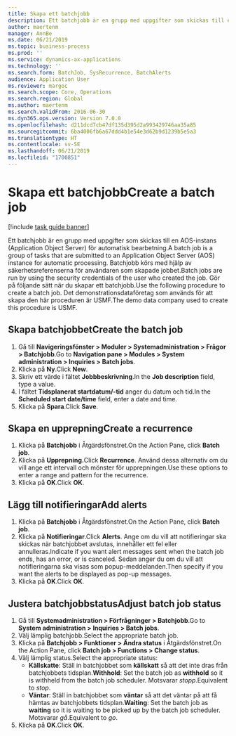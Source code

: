 ```yaml
---
title: Skapa ett batchjobb
description: Ett batchjobb är en grupp med uppgifter som skickas till en AOS-instans (Application Object Server) för automatisk bearbetning.
author: maertenm
manager: AnnBe
ms.date: 06/21/2019
ms.topic: business-process
ms.prod: ''
ms.service: dynamics-ax-applications
ms.technology: ''
ms.search.form: BatchJob, SysRecurrence, BatchAlerts
audience: Application User
ms.reviewer: margoc
ms.search.scope: Core, Operations
ms.search.region: Global
ms.author: maertenm
ms.search.validFrom: 2016-06-30
ms.dyn365.ops.version: Version 7.0.0
ms.openlocfilehash: d211dcd7cb47df135d395d2a993429746aa35a85
ms.sourcegitcommit: 6ba4006fb6a67ddd4b1e54e3d62b9d1239b5e5a3
ms.translationtype: HT
ms.contentlocale: sv-SE
ms.lasthandoff: 06/21/2019
ms.locfileid: "1700851"
---
```

# <a name="create-a-batch-job"></a><span data-ttu-id="8885f-103">Skapa ett batchjobb</span><span class="sxs-lookup"><span data-stu-id="8885f-103">Create a batch job</span></span>

[!include [task guide banner](../../includes/task-guide-banner.md)]

<span data-ttu-id="8885f-104">Ett batchjobb är en grupp med uppgifter som skickas till en AOS-instans (Application Object Server) för automatisk bearbetning.</span><span class="sxs-lookup"><span data-stu-id="8885f-104">A batch job is a group of tasks that are submitted to an Application Object Server (AOS) instance for automatic processing.</span></span> <span data-ttu-id="8885f-105">Batchjobb körs med hjälp av säkerhetsreferenserna för användaren som skapade jobbet.</span><span class="sxs-lookup"><span data-stu-id="8885f-105">Batch jobs are run by using the security credentials of the user who created the job.</span></span> <span data-ttu-id="8885f-106">Gör på följande sätt när du skapar ett batchjobb.</span><span class="sxs-lookup"><span data-stu-id="8885f-106">Use the following procedure to create a batch job.</span></span> <span data-ttu-id="8885f-107">Det demonstrationsdataföretag som används för att skapa den här proceduren är USMF.</span><span class="sxs-lookup"><span data-stu-id="8885f-107">The demo data company used to create this procedure is USMF.</span></span>


## <a name="create-the-batch-job"></a><span data-ttu-id="8885f-108">Skapa batchjobbet</span><span class="sxs-lookup"><span data-stu-id="8885f-108">Create the batch job</span></span>
1. <span data-ttu-id="8885f-109">Gå till **Navigeringsfönster > Moduler > Systemadministration > Frågor > Batchjobb**.</span><span class="sxs-lookup"><span data-stu-id="8885f-109">Go to **Navigation pane > Modules > System administration > Inquiries > Batch jobs**.</span></span>
2. <span data-ttu-id="8885f-110">Klicka på **Ny**.</span><span class="sxs-lookup"><span data-stu-id="8885f-110">Click **New**.</span></span>
3. <span data-ttu-id="8885f-111">Skriv ett värde i fältet **Jobbbeskrivning**.</span><span class="sxs-lookup"><span data-stu-id="8885f-111">In the **Job description** field, type a value.</span></span>
4. <span data-ttu-id="8885f-112">I fältet **Tidsplanerat startdatum/-tid** anger du datum och tid.</span><span class="sxs-lookup"><span data-stu-id="8885f-112">In the **Scheduled start date/time** field, enter a date and time.</span></span>
5. <span data-ttu-id="8885f-113">Klicka på **Spara**.</span><span class="sxs-lookup"><span data-stu-id="8885f-113">Click **Save**.</span></span>

## <a name="create-a-recurrence"></a><span data-ttu-id="8885f-114">Skapa en upprepning</span><span class="sxs-lookup"><span data-stu-id="8885f-114">Create a recurrence</span></span>
1. <span data-ttu-id="8885f-115">Klicka på **Batchjobb** i Åtgärdsfönstret.</span><span class="sxs-lookup"><span data-stu-id="8885f-115">On the Action Pane, click **Batch job**.</span></span>
2. <span data-ttu-id="8885f-116">Klicka på **Upprepning.**</span><span class="sxs-lookup"><span data-stu-id="8885f-116">Click **Recurrence**.</span></span> <span data-ttu-id="8885f-117">Använd dessa alternativ om du vill ange ett intervall och mönster för upprepningen.</span><span class="sxs-lookup"><span data-stu-id="8885f-117">Use these options to enter a range and pattern for the recurrence.</span></span>  
3. <span data-ttu-id="8885f-118">Klicka på **OK**.</span><span class="sxs-lookup"><span data-stu-id="8885f-118">Click **OK**.</span></span>

## <a name="add-alerts"></a><span data-ttu-id="8885f-119">Lägg till notifieringar</span><span class="sxs-lookup"><span data-stu-id="8885f-119">Add alerts</span></span>
1. <span data-ttu-id="8885f-120">Klicka på **Batchjobb** i Åtgärdsfönstret.</span><span class="sxs-lookup"><span data-stu-id="8885f-120">On the Action Pane, click **Batch job**.</span></span>
2. <span data-ttu-id="8885f-121">Klicka på **Notifieringar**.</span><span class="sxs-lookup"><span data-stu-id="8885f-121">Click **Alerts**.</span></span> <span data-ttu-id="8885f-122">Ange om du vill att notifieringar ska skickas när batchjobbet avslutas, innehåller ett fel eller annulleras.</span><span class="sxs-lookup"><span data-stu-id="8885f-122">Indicate if you want alert messages sent when the batch job ends, has an error, or is canceled.</span></span> <span data-ttu-id="8885f-123">Sedan anger du om du vill att notifieringarna ska visas som popup-meddelanden.</span><span class="sxs-lookup"><span data-stu-id="8885f-123">Then specify if you want the alerts to be displayed as pop-up messages.</span></span>   
3. <span data-ttu-id="8885f-124">Klicka på **OK**.</span><span class="sxs-lookup"><span data-stu-id="8885f-124">Click **OK**.</span></span>

## <a name="adjust-batch-job-status"></a><span data-ttu-id="8885f-125">Justera batchjobbstatus</span><span class="sxs-lookup"><span data-stu-id="8885f-125">Adjust batch job status</span></span>
1. <span data-ttu-id="8885f-126">Gå till **Systemadministration > Förfrågninger > Batchjobb**.</span><span class="sxs-lookup"><span data-stu-id="8885f-126">Go to **System administration > Inquiries > Batch jobs**.</span></span>
2. <span data-ttu-id="8885f-127">Välj lämplig batchjobb.</span><span class="sxs-lookup"><span data-stu-id="8885f-127">Select the appropriate batch job.</span></span>
3. <span data-ttu-id="8885f-128">Klicka på **Batchjobb > Funktioner > Ändra status** i Åtgärdsfönstret.</span><span class="sxs-lookup"><span data-stu-id="8885f-128">On the Action Pane, click **Batch job > Functions > Change status**.</span></span>
4. <span data-ttu-id="8885f-129">Välj lämplig status.</span><span class="sxs-lookup"><span data-stu-id="8885f-129">Select the appropriate status:</span></span>
    - <span data-ttu-id="8885f-130">**Källskatte**: Ställ in batchjobbet som **källskatt** så att det inte dras från batchjobbets tidsplan.</span><span class="sxs-lookup"><span data-stu-id="8885f-130">**Withhold**: Set the batch job as **withhold** so it is withheld from the batch job scheduler.</span></span> <span data-ttu-id="8885f-131">Motsvarar *stopp*.</span><span class="sxs-lookup"><span data-stu-id="8885f-131">Equivalent to *stop*.</span></span>
    - <span data-ttu-id="8885f-132">**Väntar**: Ställ in batchjobbet som **väntar** så att det väntar på att få hämtas av batchjobbets tidsplan.</span><span class="sxs-lookup"><span data-stu-id="8885f-132">**Waiting**: Set the batch job as **waiting** so it is waiting to be picked up by the batch job scheduler.</span></span> <span data-ttu-id="8885f-133">Motsvarar *gå*.</span><span class="sxs-lookup"><span data-stu-id="8885f-133">Equivalent to *go*.</span></span>
5. <span data-ttu-id="8885f-134">Klicka på **OK**.</span><span class="sxs-lookup"><span data-stu-id="8885f-134">Click **OK**.</span></span>
